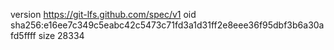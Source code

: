 version https://git-lfs.github.com/spec/v1
oid sha256:e16ee7c349c5eabc42c5473c71fd3a1d31ff2e8eee36f95dbf3b6a30afd5ffff
size 28334
